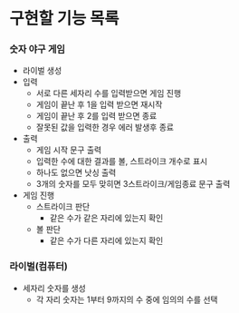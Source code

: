 # 구현할 기능 목록
### 숫자 야구 게임  
- 라이벌 생성
- 입력
  - 서로 다른 세자리 수를 입력받으면 게임 진행
  - 게임이 끝난 후 1을 입력 받으면 재시작
  - 게임이 끝난 후 2를 입력 받으면 종료
  - 잘못된 값을 입력한 경우 에러 발생후 종료
- 출력
  - 게임 시작 문구 출력
  - 입력한 수에 대한 결과를 볼, 스트라이크 개수로 표시
  - 하나도 없으면 낫싱 출력
  - 3개의 숫자를 모두 맞히면 3스트라이크/게임종료 문구 출력
- 게임 진행
  - 스트라이크 판단 
    - 같은 수가 같은 자리에 있는지 확인
  - 볼 판단
    - 같은 수가 다른 자리에 있는지 확인
### 라이벌(컴퓨터)  
- 세자리 숫자를 생성
    - 각 자리 숫자는 1부터 9까지의 수 중에 임의의 수를 선택
